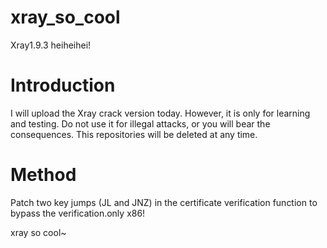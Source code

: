 # xray_so_cool
Xray1.9.3 heiheihei!
 
 # Introduction
 
I will upload the Xray crack version today. However, it is only for learning and testing. Do not use it for illegal attacks, or you will bear the consequences. This repositories will be deleted at any time.

# Method

Patch two key jumps (JL and JNZ) in the certificate verification function to bypass the verification.only x86!

xray so cool~
